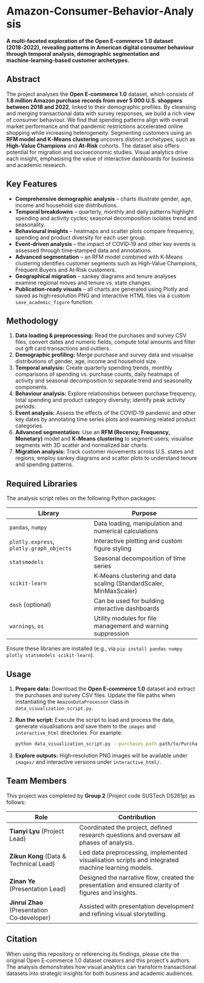 # Amazon‑Consumer‑Behavior‑Analysis

**A multi‑faceted exploration of the Open E‑commerce 1.0 dataset (2018‑2022), revealing patterns in American digital consumer behaviour through temporal analysis, demographic segmentation and machine‑learning‑based customer archetypes.**

## Abstract

The project analyses the **Open E‑commerce 1.0** dataset, which consists of **1.8 million Amazon purchase records from over 5 000 U.S. shoppers between 2018 and 2022**, linked to their demographic profiles.  By cleansing and merging transactional data with survey responses, we build a rich view of consumer behaviour.  We find that spending patterns align with overall market performance and that pandemic restrictions accelerated online shopping while increasing heterogeneity.  Segmenting customers using an **RFM model and K‑Means clustering** uncovers distinct archetypes, such as **High‑Value Champions** and **At‑Risk** cohorts.  The dataset also offers potential for migration and socioeconomic studies.  Visual analytics drive each insight, emphasising the value of interactive dashboards for business and academic research.

## Key Features

* **Comprehensive demographic analysis** – charts illustrate gender, age, income and household size distributions.
* **Temporal breakdowns** – quarterly, monthly and daily patterns highlight spending and activity cycles; seasonal decomposition isolates trend and seasonality.
* **Behavioural insights** – heatmaps and scatter plots compare frequency, spending and product diversity for each user group.
* **Event‑driven analysis** – the impact of COVID‑19 and other key events is assessed through time‑stamped data and annotations.
* **Advanced segmentation** – an RFM model combined with K‑Means clustering identifies customer segments such as High‑Value Champions, Frequent Buyers and At‑Risk customers.
* **Geographical migration** – sankey diagrams and tenure analyses examine regional moves and tenure vs. state changes.
* **Publication‑ready visuals** – all charts are generated using Plotly and saved as high‑resolution PNG and interactive HTML files via a custom `save_academic_figure` function.

## Methodology

1. **Data loading & preprocessing:** Read the purchases and survey CSV files, convert dates and numeric fields, compute total amounts and filter out gift card transactions and outliers.
2. **Demographic profiling:** Merge purchase and survey data and visualise distributions of gender, age, income and household size.
3. **Temporal analysis:** Create quarterly spending trends, monthly comparisons of spending vs. purchase counts, daily heatmaps of activity and seasonal decomposition to separate trend and seasonality components.
4. **Behaviour analysis:** Explore relationships between purchase frequency, total spending and product category diversity; identify peak activity periods.
5. **Event analysis:** Assess the effects of the COVID‑19 pandemic and other key dates by annotating time series plots and examining related product categories.
6. **Advanced segmentation:** Use an **RFM (Recency, Frequency, Monetary)** model and **K‑Means clustering** to segment users; visualise segments with 3D scatter and normalized bar charts.
7. **Migration analysis:** Track customer movements across U.S. states and regions; employ sankey diagrams and scatter plots to understand tenure and spending patterns.

## Required Libraries

The analysis script relies on the following Python packages:

| Library | Purpose |
|--------|--------|
| `pandas`, `numpy` | Data loading, manipulation and numerical calculations |
| `plotly.express`, `plotly.graph_objects` | Interactive plotting and custom figure styling |
| `statsmodels` | Seasonal decomposition of time series |
| `scikit‑learn` | K‑Means clustering and data scaling (StandardScaler, MinMaxScaler) |
| `dash` (optional) | Can be used for building interactive dashboards |
| `warnings`, `os` | Utility modules for file management and warning suppression |

Ensure these libraries are installed (e.g., via `pip install pandas numpy plotly statsmodels scikit-learn`).

## Usage

1. **Prepare data:** Download the **Open E‑commerce 1.0** dataset and extract the purchases and survey CSV files.  Update the file paths when instantiating the `AmazonDataProcessor` class in `data_visualization_script.py`.
2. **Run the script:** Execute the script to load and process the data, generate visualisations and save them to the `images` and `interactive_html` directories.  For example:

   ```bash
   python data_visualization_script.py --purchases_path path/to/Purchases.csv --survey_path path/to/Survey.csv
   ```

3. **Explore outputs:** High‑resolution PNG images will be available under `images/` and interactive versions under `interactive_html/`.

## Team Members

This project was completed by **Group 2** (Project code SUSTech DS261p) as follows:

| Role | Contribution |
|-----|-------------|
| **Tianyi Lyu** (Project Lead) | Coordinated the project, defined research questions and oversaw all phases of analysis. |
| **Zikun Kong** (Data & Technical Lead) | Led data preprocessing, implemented visualisation scripts and integrated machine learning models. |
| **Zinan Ye** (Presentation Lead) | Designed the narrative flow, created the presentation and ensured clarity of figures and insights. |
| **Jinrui Zhao** (Presentation Co‑developer) | Assisted with presentation development and refining visual storytelling. |

## Citation

When using this repository or referencing its findings, please cite the original Open E‑commerce 1.0 dataset creators and this project's authors.  The analysis demonstrates how visual analytics can transform transactional datasets into strategic insights for both business and academic audiences.
